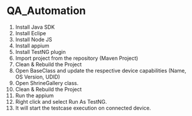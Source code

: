 # QA_Automation
1. Install Java SDK
2. Install Eclipe
3. Install Node JS
4. Install appium
5. Install TestNG plugin
6. Import project from the repository (Maven Project) 
7. Clean & Rebuild the Project
8. Open BaseClass and update the respective device capabilities (Name, OS Version, UDID) 
9. Open ShrineGallery class.
10. Clean & Rebuild the Project
11. Run the appium  
12. Right click and select Run As TestNG.
13. It will start the testcase execution on connected device.
